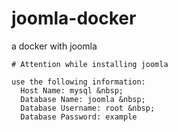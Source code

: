 # joomla-docker
a docker with joomla

```
# Attention while installing joomla

use the following information:
  Host Name: mysql &nbsp;
  Database Name: joomla &nbsp;
  Database Username: root &nbsp;
  Database Password: example
```
